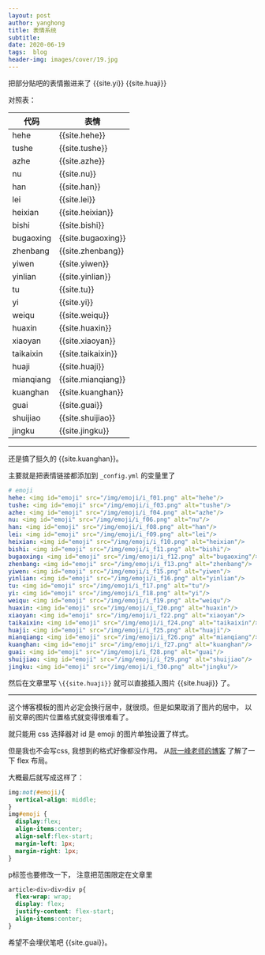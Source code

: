 ```yaml
---
layout: post
author: yanghong
title: 表情系统 
subtitle: 
date: 2020-06-19
tags:  blog
header-img: images/cover/19.jpg
---
```


把部分贴吧的表情搬进来了 {{site.yi}} {{site.huaji}}

对照表：



| 代码      | 表情 |
| --------- | ---- |
| hehe      | {{site.hehe}}     |
| tushe     | {{site.tushe}}     |
| azhe      | {{site.azhe}}     |
| nu        | {{site.nu}}     |
| han       | {{site.han}}     |
| lei       | {{site.lei}}     |
| heixian   | {{site.heixian}}     |
| bishi     | {{site.bishi}}     |
| bugaoxing | {{site.bugaoxing}}     |
| zhenbang  | {{site.zhenbang}}     |
| yiwen     | {{site.yiwen}}     |
| yinlian   | {{site.yinlian}}     |
| tu        | {{site.tu}}     |
| yi        | {{site.yi}}     |
| weiqu     | {{site.weiqu}}     |
| huaxin    | {{site.huaxin}}     |
| xiaoyan   | {{site.xiaoyan}}     |
| taikaixin | {{site.taikaixin}}     |
| huaji     | {{site.huaji}}     |
| mianqiang | {{site.mianqiang}}     |
| kuanghan  | {{site.kuanghan}}     |
| guai      | {{site.guai}}     |
| shuijiao  | {{site.shuijiao}}     |
| jingku    | {{site.jingku}}     |


---

还是搞了挺久的 {{site.kuanghan}}。

主要就是把表情链接都添加到 `_config.yml` 的变量里了

```yml
# emoji
hehe: <img id="emoji" src="/img/emoji/i_f01.png" alt="hehe"/>
tushe: <img id="emoji" src="/img/emoji/i_f03.png" alt="tushe"/>
azhe: <img id="emoji" src="/img/emoji/i_f04.png" alt="azhe"/>
nu: <img id="emoji" src="/img/emoji/i_f06.png" alt="nu"/>
han: <img id="emoji" src="/img/emoji/i_f08.png" alt="han"/>
lei: <img id="emoji" src="/img/emoji/i_f09.png" alt="lei"/>
heixian: <img id="emoji" src="/img/emoji/i_f10.png" alt="heixian"/>
bishi: <img id="emoji" src="/img/emoji/i_f11.png" alt="bishi"/>
bugaoxing: <img id="emoji" src="/img/emoji/i_f12.png" alt="bugaoxing"/>
zhenbang: <img id="emoji" src="/img/emoji/i_f13.png" alt="zhenbang"/>
yiwen: <img id="emoji" src="/img/emoji/i_f15.png" alt="yiwen"/>
yinlian: <img id="emoji" src="/img/emoji/i_f16.png" alt="yinlian"/>
tu: <img id="emoji" src="/img/emoji/i_f17.png" alt="tu"/>
yi: <img id="emoji" src="/img/emoji/i_f18.png" alt="yi"/>
weiqu: <img id="emoji" src="/img/emoji/i_f19.png" alt="weiqu"/>
huaxin: <img id="emoji" src="/img/emoji/i_f20.png" alt="huaxin"/>
xiaoyan: <img id="emoji" src="/img/emoji/i_f22.png" alt="xiaoyan"/>
taikaixin: <img id="emoji" src="/img/emoji/i_f24.png" alt="taikaixin"/>
huaji: <img id="emoji" src="/img/emoji/i_f25.png" alt="huaji"/>
mianqiang: <img id="emoji" src="/img/emoji/i_f26.png" alt="mianqiang"/>
kuanghan: <img id="emoji" src="/img/emoji/i_f27.png" alt="kuanghan"/>
guai: <img id="emoji" src="/img/emoji/i_f28.png" alt="guai"/>
shuijiao: <img id="emoji" src="/img/emoji/i_f29.png" alt="shuijiao"/>
jingku: <img id="emoji" src="/img/emoji/i_f30.png" alt="jingku"/>
```

然后在文章里写 `\{{site.huaji}}` 就可以直接插入图片 {{site.huaji}} 了。

---

这个博客模板的图片必定会换行居中，就很烦。但是如果取消了图片的居中，
以前文章的图片位置格式就变得很难看了。

就只能用 css 选择器对 id 是 emoji 的图片单独设置了样式。

但是我也不会写css, 我想到的格式好像都没作用。 从[阮一峰老师的博客](http://www.ruanyifeng.com/blog/2015/07/flex-grammar.html) 了解了一下 flex 布局。

大概最后就写成这样了：

```css
img:not(#emoji){
  vertical-align: middle;
}
img#emoji {
  display:flex;
  align-items:center;
  align-self:flex-start;
  margin-left: 1px;
  margin-right: 1px;
}
```
p标签也要修改一下， 注意把范围限定在文章里

```css
article>div>div>div p{
  flex-wrap: wrap;
  display: flex;
  justify-content: flex-start;
  align-items:center;
}
```

希望不会埋伏笔吧 {{site.guai}}。
